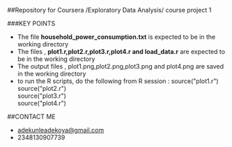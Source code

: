 ##Repository for Coursera /Exploratory Data Analysis/ course project 1


###KEY POINTS



- The file **household_power_consumption.txt** is expected to be in the working directory
- The files , **plot1.r,plot2.r,plot3.r,plot4.r and load_data.r** are expected to be in the working directory
- The output files , plot1.png,plot2.png,plot3.png and plot4.png are saved in the working directory
- to run the R scripts, do the following from R session :
  source("plot1.r")<br/>
  source("plot2.r")<br/>
  source("plot3.r")<br/>
  source("plot4.r")<br/>
  


##CONTACT ME
- adekunleadekoya@gmail.com
- 2348130907739
